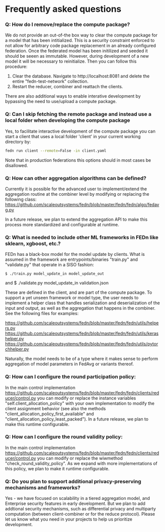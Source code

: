 # Frequently asked questions

### Q: How do I remove/replace the compute package?

We do not provide an out-of-the box way to clear the compute package for a model that has been intitialized. 
This is a security constraint enforced to not allow for arbitrary code package replacement in an already configured federation. 
Once the federated model has been initilized and seeded it should be seeen as immutable. However, during development of a new model
it will be necessary to reinitialize. Then you can follow this procedure: 

  1. Clear the database. Navigate to http://localhost:8081 and delete the entire "fedn-test-network" collection. 
  2. Restart the reducer, combiner and reattach the clients. 

There are also additional ways to enable interative development by bypassing the need to use/upload a compute package.  

### Q: Can I skip fetching the remote package and instead use a local folder when developing the compute package

Yes, to facilitate interactive development of the compute package you can start a client that uses a local folder 'client' in your current working directory by: 

```bash
fedn run client --remote=False -in client.yaml 
```

Note that in production federations this options should in most cases be disallowed. 

### Q: How can other aggregation algorithms can be defined?

Currently it is possible for the advanced user to implement/extend the aggregation routine at the combiner level by modifying or replacing the following class:  
https://github.com/scaleoutsystems/fedn/blob/master/fedn/fedn/algo/fedavg.py 

In a future release, we plan to extend the aggregation API to make this process more standardized and configurable at runtime. 

### Q: What is needed to include other ML frameworks in FEDn like sklearn, xgboost, etc.?

FEDn has a black-box model for the model update by clients. What is assumed in the framework are entrypoints/binaries "train.py" and "validate.py" that operate in a SISO fashion: 

    $ ./train.py model_update_in model_update_out

and
    $ ./validate.py model_update_in validation.json 

These are defined in the client, and are part of the compute package. To support a yet unseen framework or model type, the user needs to implement a helper class that handles serialization and deserialization of the input and output, as well as the aggregation that happens in the combiner. See the following files for examples: 

https://github.com/scaleoutsystems/fedn/blob/master/fedn/fedn/utils/helpers.py
https://github.com/scaleoutsystems/fedn/blob/master/fedn/fedn/utils/kerashelper.py 
https://github.com/scaleoutsystems/fedn/blob/master/fedn/fedn/utils/pytorchhelper.py

Naturally, the model needs to be of a type where it makes sense to perform aggregation of model parameters in FedAvg or variants thereof. 

### Q: How can I configure the round participation policy: 

In the main control implementation https://github.com/scaleoutsystems/fedn/blob/master/fedn/fedn/clients/reducer/control.py you can modify or replace the instance variables "self.client_allocation_policy" with your own implementation to modify the client assignment behavior (see also the methods "client_allocation_policy_first_available" and "client_allocation_policy_least_packed"). In a future release, we plan to make this runtime configurable. 

### Q: How can I configure the round validity policy: 

In the main control implementation https://github.com/scaleoutsystems/fedn/blob/master/fedn/fedn/clients/reducer/control.py you can modify or replace the wiwmethod "check_round_validity_policy". As we expand with more implementations of this policy, we plan to make it runtime configurable. 

### Q: Do you plan to support additional privacy-preserving mechanisms and frameworks? 

Yes - we have focused on scalability in a tiered aggregation model, and Enterprise security features in early development. But we plan to add addtional security mechanisms, such as differential privacy and multiparty computation (between client-combiner or for the reduce protocol). Please let us know what you need in your projects to help us prioritize development.   


